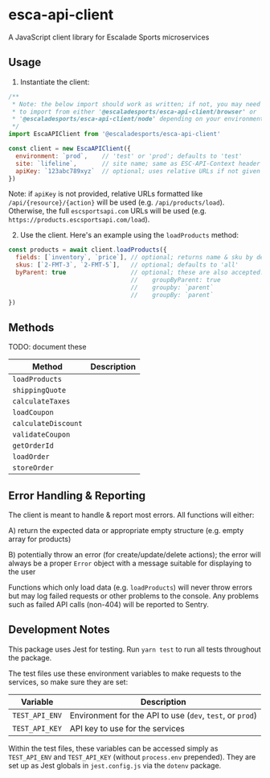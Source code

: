 # esca-api-client
A JavaScript client library for Escalade Sports microservices

## Usage

1) Instantiate the client:
```javascript
/**
 * Note: the below import should work as written; if not, you may need
 * to import from either '@escaladesports/esca-api-client/browser' or
 * '@escaladesports/esca-api-client/node' depending on your environment
 */
import EscaAPIClient from '@escaladesports/esca-api-client'

const client = new EscaAPIClient({
  environment: `prod`,    // 'test' or 'prod'; defaults to 'test'
  site: `lifeline`,       // site name; same as ESC-API-Context header
  apiKey: `123abc789xyz`  // optional; uses relative URLs if not given
})
```

Note: if `apiKey` is not provided, relative URLs formatted like `/api/{resource}/{action}` will be used (e.g. `/api/products/load`). Otherwise, the full `escsportsapi.com` URLs will be used (e.g. `https://products.escsportsapi.com/load`).

2) Use the client. Here's an example using the `loadProducts` method:
```javascript
const products = await client.loadProducts({
  fields: [`inventory`, `price`], // optional; returns name & sku by default
  skus: [`2-FMT-3`, `2-FMT-5`],   // optional; defaults to 'all'
  byParent: true                  // optional; these are also accepted:
                                  //    groupByParent: true
                                  //    groupby: `parent`
                                  //    groupBy: `parent`
})
```

## Methods
TODO: document these

| Method              | Description |
| ---                 | ---         |
| `loadProducts`      |             |
| `shippingQuote`     |             |
| `calculateTaxes`    |             |
| `loadCoupon`        |             |
| `calculateDiscount` |             |
| `validateCoupon`    |             |
| `getOrderId`        |             |
| `loadOrder`         |             |
| `storeOrder`        |             |


## Error Handling & Reporting

The client is meant to handle & report most errors. All functions will either:

A) return the expected data or appropriate empty structure (e.g. empty array for products)

B) potentially throw an error (for create/update/delete actions); the error will always be a proper `Error` object with a message suitable for displaying to the user

 Functions which only load data (e.g. `loadProducts`) will never throw errors but may log failed requests or other problems to the console. Any problems such as failed API calls (non-404) will be reported to Sentry.

## Development Notes
This package uses Jest for testing. Run `yarn test` to run all tests throughout the package.

The test files use these environment variables to make requests to the services, so make sure they are set:

| Variable        | Description                                               |
| ---             | ---                                                       |
| `TEST_API_ENV`  | Environment for the API to use (`dev`, `test`, or `prod`) |
| `TEST_API_KEY`  | API key to use for the services                           |

Within the test files, these variables can be accessed simply as `TEST_API_ENV` and `TEST_API_KEY` (without `process.env` prepended). They are set up as Jest globals in `jest.config.js` via the `dotenv` package.
